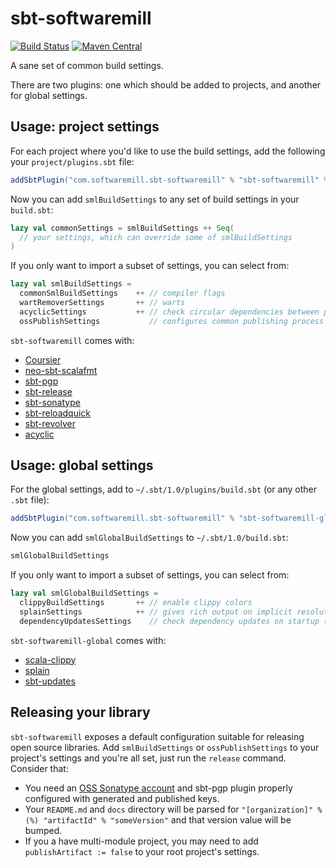 # sbt-softwaremill
[![Build Status](https://travis-ci.org/softwaremill/sbt-softwaremill.svg?branch=master)](https://travis-ci.org/softwaremill/sbt-softwaremill)
[![Maven Central](https://maven-badges.herokuapp.com/maven-central/com.softwaremill.sbt-softwaremill/sbt-softwaremill/badge.svg)](https://maven-badges.herokuapp.com/maven-central/com.softwaremill.sbt-softwaremill/sbt-softwaremill)  

A sane set of common build settings.

There are two plugins: one which should be added to projects, and another for global settings.

## Usage: project settings 

For each project where you'd like to use the build settings, add the following your `project/plugins.sbt` file:

````scala
addSbtPlugin("com.softwaremill.sbt-softwaremill" % "sbt-softwaremill" % "1.3.15")
````

Now you can add `smlBuildSettings` to any set of build settings in your `build.sbt`:

````scala
lazy val commonSettings = smlBuildSettings ++ Seq(
  // your settings, which can override some of smlBuildSettings
) 
````

If you only want to import a subset of settings, you can select from:

````scala
lazy val smlBuildSettings =
  commonSmlBuildSettings    ++ // compiler flags
  wartRemoverSettings       ++ // warts
  acyclicSettings           ++ // check circular dependencies between packages
  ossPublishSettings           // configures common publishing process for all OSS libraries
````

`sbt-softwaremill` comes with:
- [Coursier](https://github.com/coursier/coursier)
- [neo-sbt-scalafmt](https://github.com/lucidsoftware/neo-sbt-scalafmt)
- [sbt-pgp](https://github.com/sbt/sbt-pgp)
- [sbt-release](https://github.com/sbt/sbt-release)
- [sbt-sonatype](https://github.com/xerial/sbt-sonatype)
- [sbt-reloadquick](https://github.com/dwijnand/sbt-reloadquick)
- [sbt-revolver](https://github.com/spray/sbt-revolver)
- [acyclic](https://github.com/lihaoyi/acyclic)

## Usage: global settings

For the global settings, add to `~/.sbt/1.0/plugins/build.sbt` (or any other `.sbt` file):

````scala
addSbtPlugin("com.softwaremill.sbt-softwaremill" % "sbt-softwaremill-global" % "1.3.15")
````

Now you can add `smlGlobalBuildSettings` to `~/.sbt/1.0/build.sbt`:

````scala
smlGlobalBuildSettings
````

If you only want to import a subset of settings, you can select from:

````scala
lazy val smlGlobalBuildSettings =
  clippyBuildSettings       ++ // enable clippy colors
  splainSettings            ++ // gives rich output on implicit resolution errors 
  dependencyUpdatesSettings    // check dependency updates on startup (max once per 12h)
````

`sbt-softwaremill-global` comes with:
- [scala-clippy](https://github.com/softwaremill/scala-clippy)
- [splain](https://github.com/tek/splain)
- [sbt-updates](https://github.com/rtimush/sbt-updates)

## Releasing your library

`sbt-softwaremill` exposes a default configuration suitable for releasing open source libraries.
Add `smlBuildSettings` or `ossPublishSettings` to your project's settings and you're all set, just run the `release` command.
Consider that:
- You need an [OSS Sonatype account](https://www.scala-sbt.org/1.x/docs/Using-Sonatype.html) and sbt-pgp plugin properly configured with generated and published keys.
- Your `README.md` and `docs` directory will be parsed for `"[organization]" %(%) "artifactId" % "someVersion"` and that version value will be bumped.
- If you a have multi-module project, you may need to add `publishArtifact := false` to your root project's settings. 
